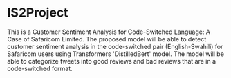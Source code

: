 # IS2Project

This is a Customer Sentiment Analysis for Code-Switched Language: A Case of Safaricom Limited. The proposed model will be able to detect customer sentiment analysis in the code-switched pair (English-Swahili) for Safaricom users using Transformers 'DistilledBert' model. The model will be able to categorize tweets into good reviews and bad reviews that are in a code-switched format.
